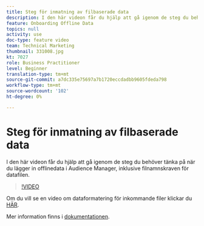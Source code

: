 ```yaml
---
title: Steg för inmatning av filbaserade data
description: I den här videon får du hjälp att gå igenom de steg du behöver tänka på när du lägger in offlinedata i Audience Manager, inklusive filnamnskraven för datafilen.
feature: Onboarding Offline Data
topics: null
activity: use
doc-type: feature video
team: Technical Marketing
thumbnail: 331008.jpg
kt: 7027
role: Business Practitioner
level: Beginner
translation-type: tm+mt
source-git-commit: a7dc335e75697a7b1720eccdadbb9605fdeda798
workflow-type: tm+mt
source-wordcount: '102'
ht-degree: 0%

---
```



# Steg för inmatning av filbaserade data

I den här videon får du hjälp att gå igenom de steg du behöver tänka på när du lägger in offlinedata i Audience Manager, inklusive filnamnskraven för datafilen.

>[!VIDEO](https://video.tv.adobe.com/v/331008/?quality=12&learn=on)

Om du vill se en video om dataformatering för inkommande filer klickar du [HÄR](formatting-and-ingesting-file-based-data.md).

Mer information finns i [dokumentationen](https://experienceleague.adobe.com/docs/audience-manager/user-guide/implementation-integration-guides/sending-audience-data/batch-data-transfer-process/inbound-s3-filenames.html).